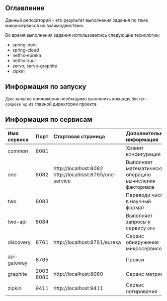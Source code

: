 ## Оглавление

Данный репозиторий - это результат выполнения задания по теме микросервисов их взаимодействию.  

Во время выполнения задания использовались следующие технологии:
- spring-boot
- spring-cloud
- netflix-eureka
- netflix-zuul
- servo, servo-graphite
- zipkin

## Информация по запуску

Для запуска приложения необходимо выполнить команду `docker-compose up` из главной директории проекта

## Информация по сервисам

| Имя сервиса |      Порт      | Стартовая страница                                           | Дополнительная информация                               |
|:------------|:--------------:|:-------------------------------------------------------------|:--------------------------------------------------------|
| common      |      8081      |                                                              | Хранит конфигурации                                     |
| one         |      8082      | http://localhost:8082 <br/>http://localhost:8765/one-service | Выполняет математическую операцию вычисления факториала |
| two         |      8083      |                                                              | Переводи число в научный формат                         |
| two-api     |      8084      |                                                              | Выполняет запросы к сервису `one`                       |
| discovery   |      8761      | http://localhost:8761/eureka                                 | Сервис обнаружения микросервисов                        |
| api-gateway |      8765      |                                                              | Прокси                                                  |
| graphite    | 2003 <br/>8080 | http://localhost:8080                                        | Сервис метрик                                           |
| zipkin      |      9411      | http://localhost:9411                                        | Сервис логирования                                      |